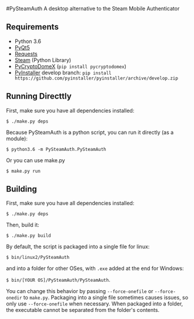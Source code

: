 #PySteamAuth
A desktop alternative to the Steam Mobile Authenticator

Requirements
------------
* Python 3.6
* [PyQt5](https://www.riverbankcomputing.com/software/pyqt/download5)
* [Requests](http://docs.python-requests.org/en/master/)
* [Steam](https://github.com/ValvePython/steam) (Python Library)
* [PyCryptoDomeX](https://github.com/Legrandin/pycryptodome) (`pip install pycryptodomex`)
* [PyInstaller](https://github.com/pyinstaller/pyinstaller) develop branch: `pip install https://github.com/pyinstaller/pyinstaller/archive/develop.zip`


Running Directtly
-----------------
First, make sure you have all dependencies installed:

`$ ./make.py deps`

Because PySteamAuth is a python script, you can run it directly (as a module):

`$ python3.6 -m PySteamAuth.PySteamAuth`

Or you can use make.py

`$ make.py run`

Building
--------

First, make sure you have all dependencies installed:

`$ ./make.py deps`

Then, build it:

`$ ./make.py build`

By default, the script is packaged into a single file for linux:

`$ bin/linux2/PySteamAuth`

and into a folder for other OSes, with `.exe` added at the end for Windows:

`$ bin/[YOUR OS]/PySteamAuth/PySteamAuth`.

You can change this behavior by passing `--force-onefile` or `--force-onedir` to `make.py`.
Packaging into a single file sometimes causes issues, so only use `--force-onefile` when necessary.
When packaged into a folder, the executable cannot be separated from the folder's contents.
